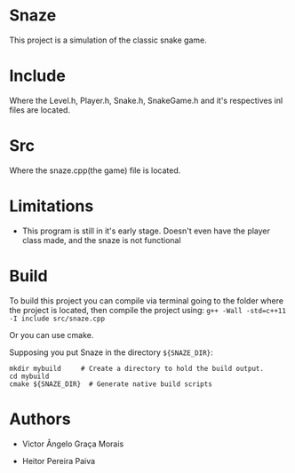 # Snaze

This project is a simulation of the classic snake game.

# Include

Where the Level.h, Player.h, Snake.h, SnakeGame.h and it's respectives inl files are located.

# Src

Where the snaze.cpp(the game) file is located.

# Limitations

* This program is still in it's early stage. Doesn't even have the player class made, and the snaze is not functional

# Build

To build this project you can compile via terminal going to the folder where the project is located, then compile the project using: `g++ -Wall -std=c++11 -I include src/snaze.cpp`

Or you can use cmake. 

Supposing you put Snaze in the directory `${SNAZE_DIR}`:

    mkdir mybuild     # Create a directory to hold the build output.
    cd mybuild
    cmake ${SNAZE_DIR}  # Generate native build scripts
    
# Authors

* Victor Ângelo Graça Morais

* Heitor Pereira Paiva
